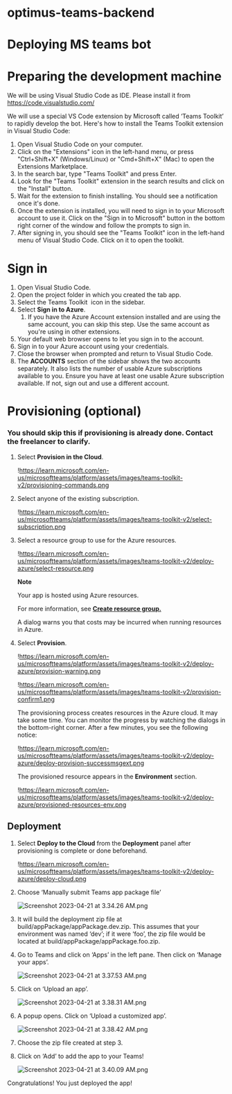 # optimus-teams-backend
# Deploying MS teams bot

# Preparing the development machine

We will be using Visual Studio Code as IDE. Please install it from https://code.visualstudio.com/

We will use a special VS Code extension by Microsoft called ‘Teams Toolkit’ to rapidly develop the bot. Here's how to install the Teams Toolkit extension in Visual Studio Code:

1. Open Visual Studio Code on your computer.
2. Click on the "Extensions" icon in the left-hand menu, or press "Ctrl+Shift+X" (Windows/Linux) or "Cmd+Shift+X" (Mac) to open the Extensions Marketplace.
3. In the search bar, type "Teams Toolkit" and press Enter.
4. Look for the "Teams Toolkit" extension in the search results and click on the "Install" button.
5. Wait for the extension to finish installing. You should see a notification once it's done.
6. Once the extension is installed, you will need to sign in to your Microsoft account to use it. Click on the "Sign in to Microsoft" button in the bottom right corner of the window and follow the prompts to sign in.
7. After signing in, you should see the "Teams Toolkit" icon in the left-hand menu of Visual Studio Code. Click on it to open the toolkit.

# Sign in

1. Open Visual Studio Code.
2. Open the project folder in which you created the tab app.
3. Select the Teams Toolkit  icon in the sidebar.
4. Select **Sign in to Azure**.
    1. If you have the Azure Account extension installed and are using the same account, you can skip this step. Use the same account as you're using in other extensions.
5. Your default web browser opens to let you sign in to the account.
6. Sign in to your Azure account using your credentials.
7. Close the browser when prompted and return to Visual Studio Code.
8. The **ACCOUNTS** section of the sidebar shows the two accounts separately. It also lists the number of usable Azure subscriptions available to you. Ensure you have at least one usable Azure subscription available. If not, sign out and use a different account.

# Provisioning (optional)

### You should skip this if provisioning is already done. Contact the freelancer to clarify.

1. Select **Provision in the Cloud**. 
    
    !https://learn.microsoft.com/en-us/microsoftteams/platform/assets/images/teams-toolkit-v2/provisioning-commands.png
    
2. Select anyone of the existing subscription.
    
    !https://learn.microsoft.com/en-us/microsoftteams/platform/assets/images/teams-toolkit-v2/select-subscription.png
    
3. Select a resource group to use for the Azure resources.
    
    !https://learn.microsoft.com/en-us/microsoftteams/platform/assets/images/teams-toolkit-v2/deploy-azure/select-resource.png
    
    **Note**
    
    Your app is hosted using Azure resources.
    
    For more information, see **[Create resource group.](https://learn.microsoft.com/en-us/azure/azure-resource-manager/management/manage-resource-groups-portal)**
    
    A dialog warns you that costs may be incurred when running resources in Azure.
    
4. Select **Provision**.
    
    !https://learn.microsoft.com/en-us/microsoftteams/platform/assets/images/teams-toolkit-v2/deploy-azure/provision-warning.png
    
    !https://learn.microsoft.com/en-us/microsoftteams/platform/assets/images/teams-toolkit-v2/provision-confirm1.png
    
    The provisioning process creates resources in the Azure cloud. It may take some time. You can monitor the progress by watching the dialogs in the bottom-right corner. After a few minutes, you see the following notice:
    
    !https://learn.microsoft.com/en-us/microsoftteams/platform/assets/images/teams-toolkit-v2/deploy-azure/deploy-provision-successmsgext.png
    
    The provisioned resource appears in the **Environment** section.
    
    !https://learn.microsoft.com/en-us/microsoftteams/platform/assets/images/teams-toolkit-v2/deploy-azure/provisioned-resources-env.png
    

## Deployment

1. Select **Deploy to the Cloud** from the **Deployment** panel after provisioning is complete or done beforehand.
    
    !https://learn.microsoft.com/en-us/microsoftteams/platform/assets/images/teams-toolkit-v2/deploy-azure/deploy-cloud.png
    
2. Choose ‘Manually submit Teams app package file’
    
    ![Screenshot 2023-04-21 at 3.34.26 AM.png](https://s3-us-west-2.amazonaws.com/secure.notion-static.com/9ce4cef8-bf6f-4c71-907c-9cffb65352de/Screenshot_2023-04-21_at_3.34.26_AM.png)
    
3. It will build the deployment zip file at build/appPackage/appPackage.dev.zip. This assumes that your environment was named ‘dev’; if it were ‘foo’, the zip file would be located at build/appPackage/appPackage.foo.zip.
4. Go to Teams and click on ‘Apps’ in the left pane. Then click on ‘Manage your apps’.
    
    ![Screenshot 2023-04-21 at 3.37.53 AM.png](https://s3-us-west-2.amazonaws.com/secure.notion-static.com/737f8d31-92df-4152-b4c7-7d3c4e14d780/Screenshot_2023-04-21_at_3.37.53_AM.png)
    
5. Click on ‘Upload an app’.
    
    ![Screenshot 2023-04-21 at 3.38.31 AM.png](https://s3-us-west-2.amazonaws.com/secure.notion-static.com/5c74536d-3f5c-45a5-b905-625909ff4431/Screenshot_2023-04-21_at_3.38.31_AM.png)
    
6. A popup opens. Click on ‘Upload a customized app’.
    
    ![Screenshot 2023-04-21 at 3.38.42 AM.png](https://s3-us-west-2.amazonaws.com/secure.notion-static.com/ea0eca31-51da-478a-b7f9-bde26c303141/Screenshot_2023-04-21_at_3.38.42_AM.png)
    
7. Choose the zip file created at step 3.
8. Click on ‘Add’ to add the app to your Teams!
    
    ![Screenshot 2023-04-21 at 3.40.09 AM.png](https://s3-us-west-2.amazonaws.com/secure.notion-static.com/2237c9d3-6ad7-435c-8fb0-696e350ee4c3/Screenshot_2023-04-21_at_3.40.09_AM.png)
    

Congratulations! You just deployed the app!
